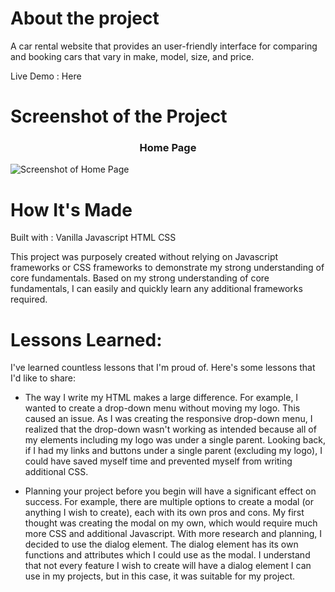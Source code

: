 # About the project

A car rental website that provides an user-friendly interface for comparing and booking cars that vary in make, model, size, and price.



Live Demo : Here

# Screenshot of the Project 

<h3 align="center">Home Page</h3>

![Screenshot of Home Page](https://github.com/richardvu93/car-rent-all/blob/main/images/screenshot.jpg)


# How It's Made
Built with : 
Vanilla Javascript
HTML
CSS

This project was purposely created without relying on Javascript frameworks or CSS frameworks to demonstrate my strong understanding of core fundamentals.
Based on my strong understanding of core fundamentals, I can easily and quickly learn any additional frameworks required.

# Lessons Learned:
I've learned countless lessons that I'm proud of. Here's some lessons that I'd like to share: 

* The way I write my HTML makes a large difference. For example, I wanted to create a drop-down menu without moving my logo. This caused an issue. As I was creating the responsive drop-down menu, I realized that the drop-down wasn't working as intended because all of my elements including my logo was under a single parent. Looking back, if I had my links and buttons under a single parent (excluding my logo), I could have saved myself time and prevented myself from writing additional CSS.

* Planning your project before you begin will have a significant effect on success. For example, there are multiple options to create a modal (or anything I wish to create), each with its own pros and cons. My first thought was creating the modal on my own, which would require much more CSS and additional Javascript. With more research and planning, I decided to use the dialog element. The dialog element has its own functions and attributes which I could use as the modal. I understand that not every feature I wish to create will have a dialog element I can use in my projects, but in this case, it was suitable for my project.

